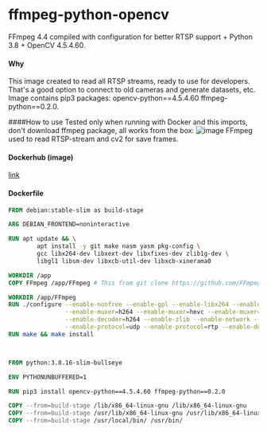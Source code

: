 # ffmpeg-python-opencv
FFmpeg 4.4 compiled with configuration for better RTSP support + Python 3.8 + OpenCV 4.5.4.60.

#### Why

This image created to read all RTSP streams, ready to use for developers.
That's a good option to connect to old cameras and generate datasets, etc.
Image contains pip3 packages: opencv-python==4.5.4.60 ffmpeg-python==0.2.0.

####How to use
Tested only when running with Docker and this imports, don't download ffmpeg package, all works from the box:
![image](https://user-images.githubusercontent.com/114342765/224548783-c26363ca-cae4-40b7-82f2-20d3611fb443.png)
FFmpeg used to read RTSP-stream and cv2 for save frames.

#### Dockerhub (image)
[link](https://hub.docker.com/r/haoshand/ffmpeg-python)

#### Dockerfile
```Dockerfile
FROM debian:stable-slim as build-stage

ARG DEBIAN_FRONTEND=noninteractive

RUN apt update && \
        apt install -y git make nasm yasm pkg-config \
        gcc libx264-dev libxext-dev libxfixes-dev zlib1g-dev \
        libgl1 libsm-dev libxcb-util-dev libxcb-xinerama0

WORKDIR /app
COPY FFmpeg /app/FFmpeg # This from git clone https://github.com/FFmpeg/FFmpeg -b release/4.4

WORKDIR /app/FFmpeg
RUN ./configure --enable-nonfree --enable-gpl --enable-libx264 --enable-muxer=mpeg2video \
                --enable-muxer=h264 --enable-muxer=hevc --enable-muxer=mp4 --enable-decoder=hevc \
                --enable-decoder=h264 --enable-zlib --enable-network --enable-protocol=tcp \
                --enable-protocol=udp --enable-protocol=rtp --enable-demuxer=rtsp --enable-libxcb
RUN make && make install



FROM python:3.8.16-slim-bullseye

ENV PYTHONUNBUFFERED=1

RUN pip3 install opencv-python==4.5.4.60 ffmpeg-python==0.2.0

COPY --from=build-stage /lib/x86_64-linux-gnu /lib/x86_64-linux-gnu
COPY --from=build-stage /usr/lib/x86_64-linux-gnu /usr/lib/x86_64-linux-gnu
COPY --from=build-stage /usr/local/bin/ /usr/bin/
```
